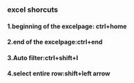 ### excel shorcuts

#### 1.beginning of the excelpage: ctrl+home
#### 2.end of the excelpage:ctrl+end
#### 3.Auto filter:ctrl+shift+l
#### 4.select entire row:shift+left arrow